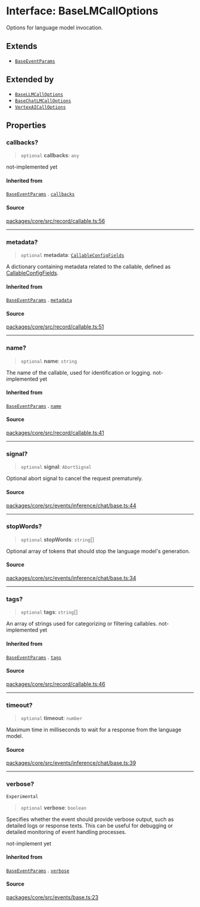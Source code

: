 # Interface: BaseLMCallOptions

Options for language model invocation.

## Extends

- [`BaseEventParams`](../../../../base/interfaces/BaseEventParams.md)

## Extended by

- [`BaseLLMCallOptions`](BaseLLMCallOptions.md)
- [`BaseChatLMCallOptions`](BaseChatLMCallOptions.md)
- [`VertexAICallOptions`](../../llms/vertexai/interfaces/VertexAICallOptions.md)

## Properties

### callbacks?

> `optional` **callbacks**: `any`

not-implemented yet

#### Inherited from

[`BaseEventParams`](../../../../base/interfaces/BaseEventParams.md) . [`callbacks`](../../../../base/interfaces/BaseEventParams.md#callbacks)

#### Source

[packages/core/src/record/callable.ts:56](https://github.com/VictorS67/encre/blob/c09849eb59af073bf23be826a912f2ba4f635f93/packages/core/src/record/callable.ts#L56)

***

### metadata?

> `optional` **metadata**: [`CallableConfigFields`](../../../../../record/callable/type-aliases/CallableConfigFields.md)

A dictionary containing metadata related to the callable, defined as [CallableConfigFields](../../../../../record/callable/type-aliases/CallableConfigFields.md).

#### Inherited from

[`BaseEventParams`](../../../../base/interfaces/BaseEventParams.md) . [`metadata`](../../../../base/interfaces/BaseEventParams.md#metadata)

#### Source

[packages/core/src/record/callable.ts:51](https://github.com/VictorS67/encre/blob/c09849eb59af073bf23be826a912f2ba4f635f93/packages/core/src/record/callable.ts#L51)

***

### name?

> `optional` **name**: `string`

The name of the callable, used for identification or logging. not-implemented yet

#### Inherited from

[`BaseEventParams`](../../../../base/interfaces/BaseEventParams.md) . [`name`](../../../../base/interfaces/BaseEventParams.md#name)

#### Source

[packages/core/src/record/callable.ts:41](https://github.com/VictorS67/encre/blob/c09849eb59af073bf23be826a912f2ba4f635f93/packages/core/src/record/callable.ts#L41)

***

### signal?

> `optional` **signal**: `AbortSignal`

Optional abort signal to cancel the request prematurely.

#### Source

[packages/core/src/events/inference/chat/base.ts:44](https://github.com/VictorS67/encre/blob/c09849eb59af073bf23be826a912f2ba4f635f93/packages/core/src/events/inference/chat/base.ts#L44)

***

### stopWords?

> `optional` **stopWords**: `string`[]

Optional array of tokens that should stop the language model's generation.

#### Source

[packages/core/src/events/inference/chat/base.ts:34](https://github.com/VictorS67/encre/blob/c09849eb59af073bf23be826a912f2ba4f635f93/packages/core/src/events/inference/chat/base.ts#L34)

***

### tags?

> `optional` **tags**: `string`[]

An array of strings used for categorizing or filtering callables. not-implemented yet

#### Inherited from

[`BaseEventParams`](../../../../base/interfaces/BaseEventParams.md) . [`tags`](../../../../base/interfaces/BaseEventParams.md#tags)

#### Source

[packages/core/src/record/callable.ts:46](https://github.com/VictorS67/encre/blob/c09849eb59af073bf23be826a912f2ba4f635f93/packages/core/src/record/callable.ts#L46)

***

### timeout?

> `optional` **timeout**: `number`

Maximum time in milliseconds to wait for a response from the language model.

#### Source

[packages/core/src/events/inference/chat/base.ts:39](https://github.com/VictorS67/encre/blob/c09849eb59af073bf23be826a912f2ba4f635f93/packages/core/src/events/inference/chat/base.ts#L39)

***

### verbose?

`Experimental`

> `optional` **verbose**: `boolean`

Specifies whether the event should provide verbose output, such as detailed logs or response texts.
This can be useful for debugging or detailed monitoring of event handling processes.

not-implement yet

#### Inherited from

[`BaseEventParams`](../../../../base/interfaces/BaseEventParams.md) . [`verbose`](../../../../base/interfaces/BaseEventParams.md#verbose)

#### Source

[packages/core/src/events/base.ts:23](https://github.com/VictorS67/encre/blob/c09849eb59af073bf23be826a912f2ba4f635f93/packages/core/src/events/base.ts#L23)
